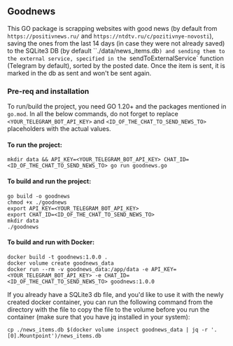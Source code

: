 ## Goodnews

This GO package is scrapping websites with good news (by default from `https://positivnews.ru/` and `https://ntdtv.ru/c/pozitivnye-novosti`), saving the ones from the last 14 days (in case they were not already saved) to the SQLite3 DB (by default ``./data/news_items.db`) and sending them to the external service, specified in the `sendToExternalService` function (Telegram by default), sorted by the posted date. Once the item is sent, it is marked in the db as sent and won't be sent again.

### Pre-req and installation

To run/build the project, you need GO 1.20+ and the packages mentioned in `go.mod`. In all the below commands, do not forget to replace `<YOUR_TELEGRAM_BOT_API_KEY>` and `<ID_OF_THE_CHAT_TO_SEND_NEWS_TO>` placeholders with the actual values.

#### To run the project:

`mkdir data && API_KEY=<YOUR_TELEGRAM_BOT_API_KEY> CHAT_ID=<ID_OF_THE_CHAT_TO_SEND_NEWS_TO> go run goodnews.go`

#### To build and run the project:

```
go build -o goodnews
chmod +x ./goodnews
export API_KEY=<YOUR_TELEGRAM_BOT_API_KEY>
export CHAT_ID=<ID_OF_THE_CHAT_TO_SEND_NEWS_TO>
mkdir data
./goodnews
```

#### To build and run with Docker:

```
docker build -t goodnews:1.0.0 .
docker volume create goodnews_data
docker run --rm -v goodnews_data:/app/data -e API_KEY=<YOUR_TELEGRAM_BOT_API_KEY> -e CHAT_ID=<ID_OF_THE_CHAT_TO_SEND_NEWS_TO> goodnews:1.0.0
```

If you already have a SQLite3 db file, and you'd like to use it with the newly created docker container, you can run the following command from the directory with the file to copy the file to the volume before you run the container (make sure that you have jq installed in your system):

`cp ./news_items.db $(docker volume inspect goodnews_data | jq -r '.[0].Mountpoint')/news_items.db`
